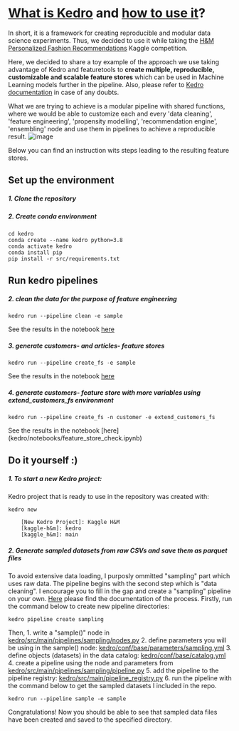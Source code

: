 # [What is Kedro](https://kedro.readthedocs.io/en/stable/introduction/introduction.html) and [how to use it](https://kedro.readthedocs.io/en/stable/tutorial/spaceflights_tutorial.html)? 

In short, it is a framework for creating reproducible and modular data science experiments. Thus, we decided to use it while taking the [H&M Personalized Fashion Recommendations](https://www.kaggle.com/competitions/h-and-m-personalized-fashion-recommendations) Kaggle competition. 

Here, we decided to share a toy example of the approach we use taking advantage of Kedro and featuretools to **create multiple, reproducible, customizable and scalable feature stores** which can be used in Machine Learning models further in the pipeline. Also, please refer to [Kedro documentation](https://kedro.readthedocs.io/en/stable/index.html) in case of any doubts. 

What we are trying to achieve is a modular pipeline with shared functions, where we would be able to customize each and every 'data cleaning', 'feature engineering', 'propensity modelling', 'recommendation engine', 'ensembling' node and use them in pipelines to achieve a reproducible result.
![image](https://user-images.githubusercontent.com/24912552/164473659-11deebbd-2bc5-4684-8f19-767d4ab4b9fa.png)


Below you can find an instruction wits steps leading to the resulting feature stores.

## Set up the environment

##### 1. Clone the repository

##### 2. Create conda environment

```
cd kedro
conda create --name kedro python=3.8
conda activate kedro
conda install pip
pip install -r src/requirements.txt
```

## Run kedro pipelines

##### 2. clean the data for the purpose of feature engineering
```
kedro run --pipeline clean -e sample
```
See the results in the notebook [here](kedro/notebooks/data_check.ipynb)

##### 3. generate customers- and articles- feature stores
```
kedro run --pipeline create_fs -e sample
```
See the results in the notebook [here](kedro/notebooks/feature_store_check.ipynb)

##### 4. generate customers- feature store with more variables using extend_customers_fs environment
 ```
kedro run --pipeline create_fs -n customer -e extend_customers_fs
 ```
See the results in the notebook [here] (kedro/notebooks/feature_store_check.ipynb) 


## Do it yourself :) 

#####  1. To start a new Kedro project:
Kedro project that is ready to use in the repository was created with:
```
kedro new
```
```
    [New Kedro Project]: Kaggle H&M
    [kaggle-h&m]: kedro
    [kaggle_h&m]: main
```

##### 2. Generate sampled datasets from raw CSVs and save them as parquet files
To avoid extensive data loading, I purposly ommitted "sampling" part which uses raw data. 
The pipeline begins with the second step which is "data cleaning". 
I encourage you to fill in the gap and create a "sampling" pipeline on your own. [Here](https://kedro.readthedocs.io/en/stable/tutorial/create_pipelines.html) please find the documentation of the process.
Firstly, run the command below to create new pipeline directories:
```
kedro pipeline create sampling
```
Then, 
    1. write a "sample()" node in [kedro/src/main/pipelines/sampling/nodes.py](kedro/src/main/pipelines/sampling/nodes.py)
    2. define parameters you will be using in the sample() node: [kedro/conf/base/parameters/sampling.yml](kedro/conf/base/parameters/sampling.yml)
    3. define objects (datasets) in the data catalog: [kedro/conf/base/catalog.yml](kedro/conf/base/catalog.yml)
    4. create a pipeline using the node and parameters from [kedro/src/main/pipelines/sampling/pipeline.py](kedro/src/main/pipelines/sampling/pipeline.py) 
    5. add the pipeline to the pipeline registry: [kedro/src/main/pipeline_registry.py](kedro/src/main/pipeline_registry.py)
    6. run the pipeline with the command below to get the sampled datasets I included in the repo.
```
kedro run --pipeline sample -e sample
```
Congratulations! Now you should be able to see that sampled data files have been created and saved to the specified directory.
